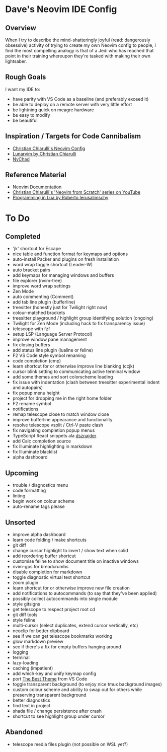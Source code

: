 # Dave's Neovim IDE Config

## Overview
When I try to describe the mind-shatteringly joyful (read: dangerously obsessive) activity of trying to create my own Neovim config to people, I find the most compelling analogy is that of a Jedi who has reached that point in their training whereupon they're tasked with making their own lightsaber.

## Rough Goals
I want my IDE to:

- have parity with VS Code as a baseline (and preferably exceed it)
- be able to deploy on a remote server with very little effort
- be lightning quick on meagre hardware
- be easy to modify
- be beautiful

## Inspiration / Targets for Code Cannibalism
- [Christian Chiarulli's Neovim Config](https://github.com/ChristianChiarulli/nvim)
- [Lunarvim by Christian Chiarulli](https://github.com/LunarVim/LunarVim)
- [NvChad](https://github.com/NvChad/NvChad)

## Reference Material
- [Neovim Documentation](https://neovim.io/doc/user/)
- [Christian Chiarulli's 'Neovim from Scratch' series on YouTube](https://youtube.com/playlist?list=PLhoH5vyxr6Qq41NFL4GvhFp-WLd5xzIzZ)
- [Programming in Lua by Roberto Ierusalimschy](https://www.lua.org/pil/contents.html)

# To Do

## Completed
- 'jk' shortcut for Escape
- nice table and function format for keymaps and options
- auto-install Packer and plugins on fresh installation
- word wrap toggle shortcut (Leader-W)
- auto bracket pairs
- add keymaps for managing windows and buffers
- file explorer (nvim-tree)
- improve word wrap settings
- Zen Mode
- auto commenting (Comment)
- add tab line plugin (bufferline)
- treesitter (honestly just for Twilight right now)
- colour-matched brackets
- treesitter playground / highlight group identifying solution (ongoing)
- Twilight for Zen Mode (including hack to fix transparency issue)
- telescope with fzf
- setup LSP (Language Server Protocol)
- improve window pane management
- fix closing buffers
- add status line plugin (lualine or feline)
- F2 VS Code style symbol renaming
- code completion (cmp)
- learn shortcut for or otherwise improve line blanking (ccjk)
- cursor blink setting to communicating active terminal window 
- add some themes and sort colorscheme loading
- fix issue with indentation (clash between treesitter experimental indent and autopairs)
- fix popup menu height
- project for dropping me in the right home folder
- F2 rename symbol
- notifications
- remap telescope close to match window close
- improve bufferline appearance and functionality
- resolve telescope vsplit / Ctrl-V paste clash
- fix navigating completion popup menus
- TypeScript React snippets ala [dsznajder](https://marketplace.visualstudio.com/items?itemName=dsznajder.es7-react-js-snippets)
- add Calc completion source
- fix Illuminate highlighting in markdown
- fix Illuminate blacklist
- alpha dashboard


## Upcoming
- trouble / diagnostics menu
- code formatting
- linting
- begin work on colour scheme
- auto-rename tags please

## Unsorted
- improve alpha dashboard
- learn code folding / make shortcuts
- git diff
- change cursor highlight to invert / show text when solid
- add reordering buffer shortcut
- customise feline to show document title on inactive windows
- nvim-gps for breadcrumbs
- disable completion for markdown
- toggle diagnostic virtual text shortcut
- zoom plugin
- learn shortcut for or otherwise improve new file creation 
- add notifications to autocommands (to say that they've been applied)
- possibly collect autocommands into single module
- style gitsigns
- get telescope to respect project root cd
- git diff tools
- style feline
- multi-cursor (select duplicates, extend cursor vertically, etc)
- neoclip for better clipboard
- see if we can get telescope bookmarks working
- glow markdown preview
- see if there's a fix for empty buffers hanging around
- logging
- terminal
- lazy-loading
- caching (impatient)
- add which-key and unify keymap config
- port [The Best Theme](https://github.com/jankohlbach/the-best-theme) from VS Code
- toggle transparent background (to enjoy nice tmux background images)
- custom colour scheme and ability to swap out for others while preserving transparent background
- better diagnostics
- find text in project
- shada file / change persistence after crash
- shortcut to see highlight group under cursor

## Abandoned
- telescope media files plugin (not possible on WSL yet?)
